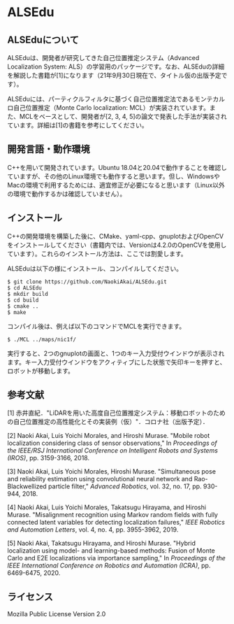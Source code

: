 # ALSEdu

## ALSEduについて

ALSEduは、開発者が研究してきた自己位置推定システム（Advanced Localization System: ALS）の学習用のパッケージです。なお、ALSEduの詳細を解説した書籍が[1]になります（21年9月30日現在で、タイトル仮の出版予定です）。

ALSEduには、パーティクルフィルタに基づく自己位置推定法であるモンテカルロ自己位置推定（Monte Carlo localization: MCL）が実装されています。また、MCLをベースとして、開発者が[2, 3, 4, 5]の論文で発表した手法が実装されています。詳細は[1]の書籍を参考にしてください。





## 開発言語・動作環境

C++を用いて開発されています。Ubuntu 18.04と20.04で動作することを確認していますが、その他のLinux環境でも動作すると思います。但し、WindowsやMacの環境で利用するためには、適宜修正が必要になると思います（Linux以外の環境で動作するかは確認していません）。





## インストール

C++の開発環境を構築した後に、CMake、yaml-cpp、gnuplotおよびOpenCVをインストールしてください（書籍内では、Versionは4.2.0のOpenCVを使用しています）。これらのインストール方法は、ここでは割愛します。

ALSEduは以下の様にインストール、コンパイルしてください。

~~~
$ git clone https://github.com/NaokiAkai/ALSEdu.git
$ cd ALSEdu
$ mkdir build
$ cd build
$ cmake ..
$ make
~~~

コンパイル後は、例えば以下のコマンドでMCLを実行できます。

~~~
$ ./MCL ../maps/nic1f/
~~~

実行すると、2つのgnuplotの画面と、1つのキー入力受付ウインドウが表示されます。キー入力受付ウインドウをアクィティブにした状態で矢印キーを押すと、ロボットが移動します。





## 参考文献

[1] 赤井直紀．"LiDARを用いた高度自己位置推定システム：移動ロボットのための自己位置推定の高性能化とその実装例（仮）"．コロナ社（出版予定）．

[2] Naoki Akai, Luis Yoichi Morales, and Hiroshi Murase. "Mobile robot localization considering class of sensor observations," In *Proceedings of the IEEE/RSJ International Conference on Intelligent Robots and Systems (IROS)*, pp. 3159-3166, 2018. 

[3] Naoki Akai, Luis Yoichi Morales, Hiroshi Murase. "Simultaneous pose and reliability estimation using convolutional neural network and Rao-Blackwellized particle filter," *Advanced Robotics*, vol. 32, no. 17, pp. 930-944, 2018. 

[4] Naoki Akai, Luis Yoichi Morales, Takatsugu Hirayama, and Hiroshi Murase. "Misalignment recognition using Markov random fields with fully connected latent variables for detecting localization failures," *IEEE Robotics and Automation Letters*, vol. 4, no. 4, pp. 3955-3962, 2019.

[5] Naoki Akai, Takatsugu Hirayama, and Hiroshi Murase. "Hybrid localization using model- and learning-based methods: Fusion of Monte Carlo and E2E localizations via importance sampling," In *Proceedings of the IEEE International Conference on Robotics and Automation (ICRA)*, pp. 6469-6475, 2020.





## ライセンス

Mozilla Public License Version 2.0
